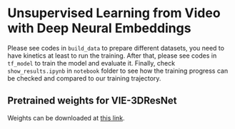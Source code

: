 # Unsupervised Learning from Video with Deep Neural Embeddings

Please see codes in `build_data` to prepare different datasets, you need to have kinetics at least to run the training. 
After that, please see codes in `tf_model` to train the model and evaluate it.
Finally, check `show_results.ipynb` in `notebook` folder to see how the training progress can be checked and compared to our training trajectory.

## Pretrained weights for VIE-3DResNet

Weights can be downloaded at [this link](http://visualmaster-models.s3.amazonaws.com/vie/3dresnet/checkpoint-1400000.tar).
